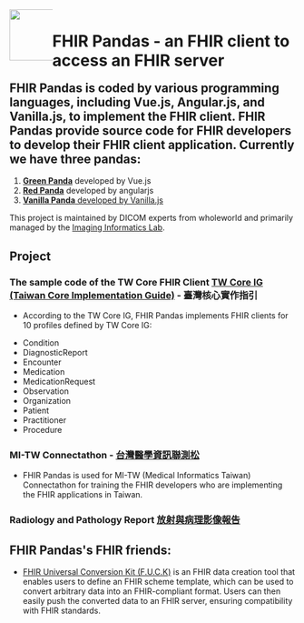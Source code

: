 <div> 
  <div style="float: left;width: 15%;"><img src="https://github.com/cylab-tw/redpanda/blob/main/img/RedPanda.jpg?raw=true" width="90px"></div>
 <div style="float: left;width: 85%;"><h1>FHIR Pandas - an FHIR client to access an FHIR server</h1></div>
</div>

---
**FHIR Pandas** is coded by various programming languages, including Vue.js, Angular.js, and Vanilla.js, to implement the FHIR client. FHIR Pandas provide source code for FHIR developers to develop their FHIR client application. Currently we have three pandas: 
---
 
1. <a href="https://cylab-tw.github.io/Redpanda-FHIR/html/greenPanda.html" target="_blank"><strong>Green Panda</strong></a> developed by Vue.js <br/>
2. <a href="https://cylab-tw.github.io/Redpanda-FHIR/angularjs/index.html" target="_blank"><strong>Red Panda</strong></a> developed by angularjs<br/> 
3. <a href="https://cylab-tw.github.io/Redpanda-FHIR/html/vanillaPanda.html" target="_blank"><strong>Vanilla Panda</strong> developed by Vanilla.js</a> 
</div>

This project is maintained by DICOM experts from wholeworld and primarily managed by the [Imaging Informatics Lab](https://cylab.dicom.tw).

## Project
### The sample code of the TW Core FHIR Client [TW Core IG (Taiwan Core Implementation Guide)](https://twcore.mohw.gov.tw/ig/) - 臺灣核心實作指引
* According to the TW Core IG, FHIR Pandas implements FHIR clients for 10 profiles defined by TW Core IG: 
 - Condition
 - DiagnosticReport
 - Encounter
 - Medication
 - MedicationRequest
 - Observation
 - Organization
 - Patient
 - Practitioner
 - Procedure
 
### MI-TW Connectathon - [台灣醫學資訊聯測松](https://mitw.dicom.org.tw/)
* FHIR Pandas is used for MI-TW (Medical Informatics Taiwan) Connectathon for training the FHIR developers who are implementing the FHIR applications in Taiwan.

### Radiology and Pathology Report [放射與病理影像報告](https://mitw.dicom.org.tw/IG/NSCLC)


## FHIR Pandas's FHIR friends:  
 * [FHIR Universal Conversion Kit (F.U.C.K)](https://github.com/Lorex/FHIR-Universal-Conversion-Kit) is an FHIR data creation tool that enables users to define an FHIR scheme template, which can be used to convert arbitrary data into an FHIR-compliant format. Users can then easily push the converted data to an FHIR server, ensuring compatibility with FHIR standards.
